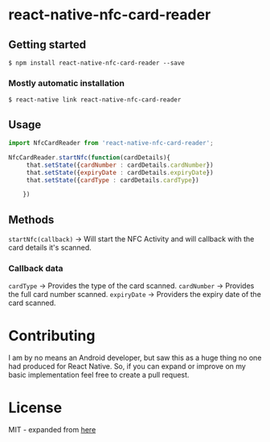 # react-native-nfc-card-reader

## Getting started

`$ npm install react-native-nfc-card-reader --save`

### Mostly automatic installation

`$ react-native link react-native-nfc-card-reader`

## Usage
```javascript
import NfcCardReader from 'react-native-nfc-card-reader';

NfcCardReader.startNfc(function(cardDetails){
     that.setState({cardNumber : cardDetails.cardNumber})
     that.setState({expiryDate : cardDetails.expiryDate})
     that.setState({cardType : cardDetails.cardType})

    })
```

## Methods
 `startNfc(callback)` -> Will start the NFC Activity and will callback with the card details it's scanned.
     
### Callback data
`cardType` -> Provides the type of the card scanned.
`cardNumber` -> Provides the full card number scanned.
`expiryDate` -> Providers the expiry date of the card scanned.

# Contributing
I am by no means an Android developer, but saw this as a huge thing no one had produced for React Native. So, if you can expand or improve on my basic implementation feel free to create a pull request. 


 # License
 MIT - expanded from [here](https://github.com/pro100svitlo/Credit-Card-NFC-Reader)
 
 
